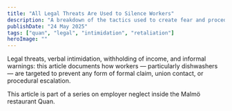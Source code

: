 ```yaml
---
title: "All Legal Threats Are Used to Silence Workers"
description: "A breakdown of the tactics used to create fear and procedural confusion inside Swedish restaurant kitchens."
publishDate: "24 May 2025"
tags: ["quan", "legal", "intimidation", "retaliation"]
heroImage: ""
---
```


Legal threats, verbal intimidation, withholding of income, and informal warnings:
this article documents how workers — particularly dishwashers — are targeted to prevent any form of formal claim, union contact, or procedural escalation.

This article is part of a series on employer neglect inside the Malmö restaurant Quan.
